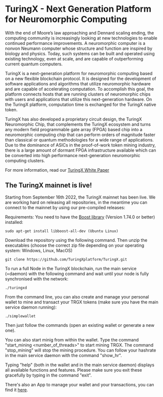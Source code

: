 # TuringX - Next Generation Platform for Neuromorphic Computing

With the end of Moore’s law approaching and Dennard scaling ending, the computing community is increasingly looking at new technologies to enable continued performance improvements. A neuromorphic computer is a nonvon Neumann computer whose structure and function are inspired by biology and physics. Today, such systems can be built and operated using existing technology, even at scale, and are capable of outperforming current quantum computers.

TuringX is a next-generation platform for neuromorphic computing based on a new flexible blockchain protocol. It is designed for the development of software applications and algorithms that utilize neuromorphic hardware and are capable of accelerating computation. To accomplish this goal, the platform connects hosts that are running clusters of neuromorphic chips with users and applications that utilize this next-generation hardware. On the TuringX platform, computation time is exchanged for the TuringX native token. 

TuringX has also developed a proprietary circuit design, the TuringX Neuromorphic Chip, that complements the TuringX ecosystem and turns any modern field programmable gate array (FPGA) based chip into a neuromorphic computing chip that can perform orders of magnitude faster than classical or quantum methodologies for a wide range of applications. Due to the dominance of ASICs in the proof-of-work token mining industry, there is a large amount of dormant FPGA infrastructure available which can be converted into high performance next-generation neuromorphic computing clusters.

For more information, read our [TuringX White Paper](https://github.com/TuringXplatform/TuringX-Whitepaper)

## The TuringX mainnet is live!
Starting from September 16th 2022, the TuringX mainnet has been live. We are working hard on releasing all repositories, in the meantime you can connect to the mainnet by using our pre-compiled releases:

Requirements: You need to have the [Boost library](https://www.boost.org) (Version 1.74.0 or better) installed: 
```
sudo apt-get install libboost-all-dev (Ubuntu Linux)
```

Download the repository using the following command. Then unzip the executables (choose the correct zip file depending on your operating system: Windows, Linux, MacOS) 
```
git clone https://github.com/TuringXplatform/TuringX.git
```

To run a full Node in the TuringX blockchain, run the main service (=daemon) with the following command and wait until your node is fully synchronised with the network:
```
./turingxd
```

From the command line, you can also create and manage your personal wallet to mine and transact your TRGX tokens (make sure you have the main service daemon running):

```
./simplewallet
```

Then just follow the commands (open an existing wallet or generate a new one).

You can also start minig from within the wallet. Type the command "start_mining <number_of_threads>" to start mining TRGX. The command "stop_mining" will stop the mining procedure. You can follow your hashrate in the main service daemon with the command "show_hr".

Typing "help" (both in the wallet and in the main service daemon) displays all available functions and features. Please make sure you exit these gracefully by typing in the command "exit".

There's also an App to manage your wallet and your transactions, you can find it [here](https://github.com/TuringXplatform/TuringX-Wallet-App).


